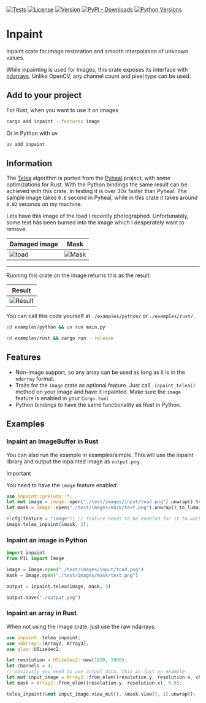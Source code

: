 [![Tests](https://ci.codeberg.org/api/badges/15490/status.svg)](https://ci.codeberg.org/repos/15490)
[![License](https://img.shields.io/crates/l/inpaint)](https://crates.io/crates/inpaint) 
[![Version](https://img.shields.io/crates/v/inpaint)](https://crates.io/crates/inpaint) 
[![PyPI - Downloads](https://img.shields.io/pypi/dm/inpaint)](https://pypi.org/project/inpaint/) 
[![Python Versions](https://img.shields.io/pypi/pyversions/inpaint)](https://pypi.org/project/inpaint/) 

# Inpaint

Inpaint crate for image restoration and smooth interpolation of unknown values.

While inpainting is used for Images, this crate exposes its interface with [ndarrays](https://docs.rs/ndarray/latest/ndarray/).
Unlike OpenCV, any channel count and pixel type can be used.

## Add to your project

For Rust, when you want to use it on images
```bash
cargo add inpaint --features image
```

Or in Python with uv 
```bash
uv add inpaint
```

## Information

The [Telea](https://codeberg.org/gillesvink/inpaint/src/branch/main/src/telea.rs) algorithm is ported from the [Pyheal](https://github.com/olvb/Pyheal) project, with some optimizations for Rust. With the Python bindings the same result can be achieved with this crate. In testing it is over 30x faster than Pyheal. The sample image takes `0.6` second in Pyheal, while in this crate it takes around `0.02` seconds on my machine.

Lets have this image of the toad I recently photographed. Unfortunately, some text has been burned into the image which I desperately want to remove:

| Damaged image           |  Mask                   |
|-------------------------|-------------------------|
| ![toad](https://codeberg.org/gillesvink/inpaint/media/branch/main/test/images/baked/toad.png) | ![Mask](https://codeberg.org/gillesvink/inpaint/media/branch/main/test/images/mask/text.png) |

---
Running this crate on the image returns this as the result:

| Result                  |
|-------------------------|
| ![Result](https://codeberg.org/gillesvink/inpaint/media/branch/main/test/images/expected/telea/toad_text.png) |

You can call this code yourself at `./examples/python/` or `./examples/rust/`.
```bash
cd examples/python && uv run main.py
```

```bash
cd examples/rust && cargo run --release
```




## Features
- Non-image support, so any array can be used as long as it is in the `ndarray` format.
- Traits for the `Image` crate as optional feature. Just call `.inpaint_telea()` method on your image and have it inpainted. Make sure the `image` feature is enabled in your `Cargo.toml`
- Python bindings to have the same functionality as Rust in Python.

## Examples

### Inpaint an ImageBuffer in Rust
You can also run the example in examples/simple. This will use the inpaint library and output the inpainted image as `output.png`.

> [!IMPORTANT]  
> You need to have the `image` feature enabled.

```rust
use inpaint::prelude::*;
let mut image = image::open("./test/images/input/toad.png").unwrap().to_rgba32f();
let mask = image::open("./test/images/mask/text.png").unwrap().to_luma32f();

#[cfg(feature = "image")] // feature needs to be enabled for it to work
image.telea_inpaint(&mask, 3);
```

### Inpaint an image in Python
```python
import inpaint
from PIL import Image

image = Image.open("./test/images/input/toad.png")
mask = Image.open("./test/images/mask/text.png")

output = inpaint.telea(image, mask, 3)

output.save("./output.png")
```

### Inpaint an array in Rust

When not using the Image crate, just use the raw ndarrays.

```rust
use inpaint::telea_inpaint;
use ndarray::{Array2, Array3};
use glam::USizeVec2;

let resolution = USizeVec2::new(1920, 1080);
let channels = 4;
// obviously you need to use actual data, this is just an example
let mut input_image = Array3::from_elem((resolution.y, resolution.x, channels), 0.0);
let mask = Array2::from_elem((resolution.y, resolution.x), 0.0);

telea_inpaint(&mut input_image.view_mut(), &mask.view(), 1).unwrap();
```